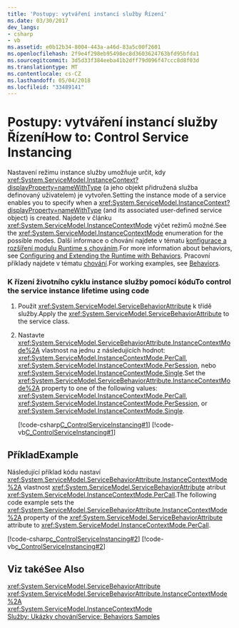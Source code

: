 ```yaml
---
title: 'Postupy: vytváření instancí služby Řízení'
ms.date: 03/30/2017
dev_langs:
- csharp
- vb
ms.assetid: e0b12b34-8004-443a-a46d-83a5c00f2601
ms.openlocfilehash: 2f9e4f298eb95498ec8d3603624763bfd95bfda1
ms.sourcegitcommit: 3d5d33f384eeba41b2dff79d096f47ccc8d8f03d
ms.translationtype: MT
ms.contentlocale: cs-CZ
ms.lasthandoff: 05/04/2018
ms.locfileid: "33489141"
---
```

# <a name="how-to-control-service-instancing"></a><span data-ttu-id="eb809-102">Postupy: vytváření instancí služby Řízení</span><span class="sxs-lookup"><span data-stu-id="eb809-102">How to: Control Service Instancing</span></span>
<span data-ttu-id="eb809-103">Nastavení režimu instance služby umožňuje určit, kdy <xref:System.ServiceModel.InstanceContext?displayProperty=nameWithType> (a jeho objekt přidružená služba definovaný uživatelem) je vytvořen.</span><span class="sxs-lookup"><span data-stu-id="eb809-103">Setting the instance mode of a service enables you to specify when a <xref:System.ServiceModel.InstanceContext?displayProperty=nameWithType> (and its associated user-defined service object) is created.</span></span> <span data-ttu-id="eb809-104">Najdete v článku <xref:System.ServiceModel.InstanceContextMode> výčet režimů možné.</span><span class="sxs-lookup"><span data-stu-id="eb809-104">See the <xref:System.ServiceModel.InstanceContextMode> enumeration for the possible modes.</span></span> <span data-ttu-id="eb809-105">Další informace o chování najdete v tématu [konfigurace a rozšíření modulu Runtime s chováním](../../../../docs/framework/wcf/extending/configuring-and-extending-the-runtime-with-behaviors.md).</span><span class="sxs-lookup"><span data-stu-id="eb809-105">For more information about behaviors, see [Configuring and Extending the Runtime with Behaviors](../../../../docs/framework/wcf/extending/configuring-and-extending-the-runtime-with-behaviors.md).</span></span> <span data-ttu-id="eb809-106">Pracovní příklady najdete v tématu [chování](../../../../docs/framework/wcf/samples/behaviors.md).</span><span class="sxs-lookup"><span data-stu-id="eb809-106">For working examples, see [Behaviors](../../../../docs/framework/wcf/samples/behaviors.md).</span></span>  
  
### <a name="to-control-the-service-instance-lifetime-using-code"></a><span data-ttu-id="eb809-107">K řízení životního cyklu instance služby pomocí kódu</span><span class="sxs-lookup"><span data-stu-id="eb809-107">To control the service instance lifetime using code</span></span>  
  
1.  <span data-ttu-id="eb809-108">Použít <xref:System.ServiceModel.ServiceBehaviorAttribute> k třídě služby.</span><span class="sxs-lookup"><span data-stu-id="eb809-108">Apply the <xref:System.ServiceModel.ServiceBehaviorAttribute> to the service class.</span></span>  
  
2.  <span data-ttu-id="eb809-109">Nastavte <xref:System.ServiceModel.ServiceBehaviorAttribute.InstanceContextMode%2A> vlastnost na jednu z následujících hodnot: <xref:System.ServiceModel.InstanceContextMode.PerCall>, <xref:System.ServiceModel.InstanceContextMode.PerSession>, nebo <xref:System.ServiceModel.InstanceContextMode.Single>.</span><span class="sxs-lookup"><span data-stu-id="eb809-109">Set the <xref:System.ServiceModel.ServiceBehaviorAttribute.InstanceContextMode%2A> property to one of the following values: <xref:System.ServiceModel.InstanceContextMode.PerCall>, <xref:System.ServiceModel.InstanceContextMode.PerSession>, or <xref:System.ServiceModel.InstanceContextMode.Single>.</span></span>  
  
     [!code-csharp[C_ControlServiceInstancing#1](../../../../samples/snippets/csharp/VS_Snippets_CFX/c_controlserviceinstancing/cs/source.cs#1)]
     [!code-vb[C_ControlServiceInstancing#1](../../../../samples/snippets/visualbasic/VS_Snippets_CFX/c_controlserviceinstancing/vb/source.vb#1)]  
  
## <a name="example"></a><span data-ttu-id="eb809-110">Příklad</span><span class="sxs-lookup"><span data-stu-id="eb809-110">Example</span></span>  
 <span data-ttu-id="eb809-111">Následující příklad kódu nastaví <xref:System.ServiceModel.ServiceBehaviorAttribute.InstanceContextMode%2A> vlastnost <xref:System.ServiceModel.ServiceBehaviorAttribute> atribut <xref:System.ServiceModel.InstanceContextMode.PerCall>.</span><span class="sxs-lookup"><span data-stu-id="eb809-111">The following code example sets the <xref:System.ServiceModel.ServiceBehaviorAttribute.InstanceContextMode%2A> property of the <xref:System.ServiceModel.ServiceBehaviorAttribute> attribute to <xref:System.ServiceModel.InstanceContextMode.PerCall>.</span></span>  
  
 [!code-csharp[c_ControlServiceInstancing#2](../../../../samples/snippets/csharp/VS_Snippets_CFX/c_controlserviceinstancing/cs/source.cs#2)]
 [!code-vb[c_ControlServiceInstancing#2](../../../../samples/snippets/visualbasic/VS_Snippets_CFX/c_controlserviceinstancing/vb/source.vb#2)]  
  
## <a name="see-also"></a><span data-ttu-id="eb809-112">Viz také</span><span class="sxs-lookup"><span data-stu-id="eb809-112">See Also</span></span>  
 <xref:System.ServiceModel.ServiceBehaviorAttribute>  
 <xref:System.ServiceModel.ServiceBehaviorAttribute.InstanceContextMode%2A>  
 <xref:System.ServiceModel.InstanceContextMode>  
 [<span data-ttu-id="eb809-113">Služby: Ukázky chování</span><span class="sxs-lookup"><span data-stu-id="eb809-113">Service: Behaviors Samples</span></span>](http://msdn.microsoft.com/library/4e3c6513-a7ff-4b35-8dcf-b5506c6f39a7)
